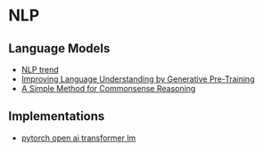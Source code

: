 # NLP

## Language Models
* [NLP trend](http://blog.mdda.net/ai/2018/06/21/presentation-at-tensorflow)
* [Improving Language Understanding by Generative Pre-Training](https://s3-us-west-2.amazonaws.com/openai-assets/research-covers/language-unsupervised/language_understanding_paper.pdf)
* [A Simple Method for Commonsense Reasoning](https://arxiv.org/abs/1806.02847)


## Implementations
* [pytorch open ai transformer lm](https://github.com/huggingface/pytorch-openai-transformer-lm)
